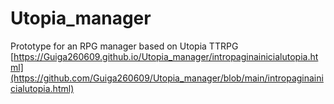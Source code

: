 # Utopia_manager
Prototype for an RPG manager based on Utopia TTRPG
[https://Guiga260609.github.io/Utopia_manager/intropaginainicialutopia.html](https://github.com/Guiga260609/Utopia_manager/blob/main/intropaginainicialutopia.html)
